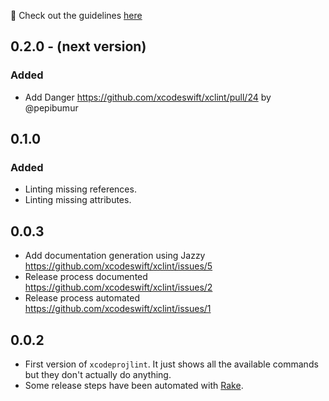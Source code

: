 🚀 Check out the guidelines [here](https://github.com/xcodeswift/contributors/blob/master/CHANGELOG_GUIDELINES.md)

## 0.2.0 - (next version)

### Added
- Add Danger https://github.com/xcodeswift/xclint/pull/24 by @pepibumur

## 0.1.0

### Added
- Linting missing references.
- Linting missing attributes.

## 0.0.3
- Add documentation generation using Jazzy https://github.com/xcodeswift/xclint/issues/5
- Release process documented https://github.com/xcodeswift/xclint/issues/2
- Release process automated https://github.com/xcodeswift/xclint/issues/1

## 0.0.2
- First version of `xcodeprojlint`. It just shows all the available commands but they don't actually do anything.
- Some release steps have been automated with [Rake](https://github.com/ruby/rake).
